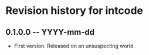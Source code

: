 # Revision history for intcode

## 0.1.0.0  -- YYYY-mm-dd

* First version. Released on an unsuspecting world.
